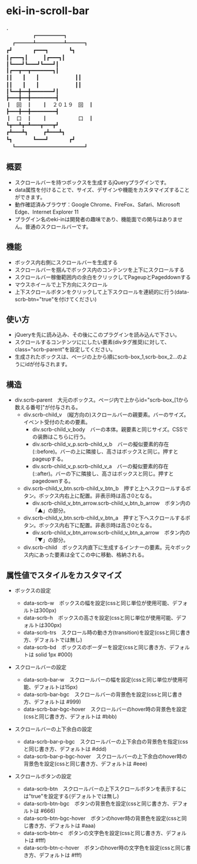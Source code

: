 # eki-in-scroll-bar  
．  
　　　　　┏━━━━━┓  
　┏━━━┻━━━━━┻━━━┓  
┏┛　　　　┏━━━┓　　　　┗┓  
┃┏━━━┓┃　　　┃┏━━━┓┃  
┃┗━━━┛┗━━━┛┗━━━┛┃  
┃┏━━┳━━┳━━━━━━━┓┃  
┃┃　　┃　　┃　　　　　　　┃┃  
┃┃　　┃　　┃　　　　　　　┃┃  
┃┗━━╋━━╋━━━━━━━┛┃  
┣━━━╋━━╋━━━━━━━━┫  
┃　回　┃　　┃　２０１９　回　┃  
┣━━━╋━━╋━━━━━━━━┫  
┃　口　┃　　┃　　　　　　口　┃  
┗┳━━┻┳━┻━━━┳━━━┳┛  
┏┻━━━┻┓　　　┏┻━━━┻┓  
┗┓　　　　┗━━━┛　　　　┏┛  
　┗━━━━━━━━━━━━━┛  

## 概要
- スクロールバーを持つボックスを生成するjQueryプラグインです。
- data属性を付けることで、サイズ、デザインや機能をカスタマイズすることができます。
- 動作確認済みブラウザ：Google Chrome、FireFox、Safari、Microsoft Edge、Internet Explorer 11
- プラグイン名のeki-inは開発者の趣味であり、機能面での関与はありません。普通のスクロールバーです。

## 機能
- ボックス内右側にスクロールバーを生成する
- スクロールバーを掴んでボックス内のコンテンツを上下にスクロールする
- スクロールバー稼働範囲内の余白をクリックしてPageupとPageddownする
- マウスホイールで上下方向にスクロール
- 上下スクロールボタンをクリックして上下スクロールを連続的に行う(data-scrb-btn="true"を付けてください)

## 使い方
- jQueryを先に読み込み、その後にこのプラグインを読み込んで下さい。
- スクロールするコンテンツににしたい要素(divタグ推奨)に対して、class="scrb-parent"を設定してください。
- 生成されたボックスは、ページの上から順にscrb-box_1,scrb-box_2...のようにidが付与されます。  

## 構造
- div.scrb-parent　大元のボックス。ページ内で上からid="scrb-box_[1から数える番号]"が付与される。  
  - div.scrb-child_v　(縦方向の)スクロールバーの親要素。バーのサイズ。イベント受付のための要素。  
    - div.scrb-child_v_body　バーの本体。親要素と同じサイズ。CSSでの装飾はこちらに行う。  
    - div.scrb-child_v_p.scrb-child_v_b　バーの擬似要素的存在(::before)。バーの上に隣接し、高さはボックスと同じ。押すとpageupする。  
    - div.scrb-child_v_p.scrb-child_v_a　バーの擬似要素的存在(::after)。バーの下に隣接し、高さはボックスと同じ。押すとpagedownする。  
  - div.scrb-child_v_btn.scrb-child_v_btn_b　押すと上へスクロールするボタン。ボックス内右上に配置。非表示時は高さ0となる。  
    - div.scrb-child_v_btn_arrow.scrb-child_v_btn_b_arrow　ボタン内の「▲」の部分。  
  - div.scrb-child_v_btn.scrb-child_v_btn_a　押すと下へスクロールするボタン。ボックス内右下に配置。非表示時は高さ0となる。  
    - div.scrb-child_v_btn_arrow.scrb-child_v_btn_a_arrow　ボタン内の「▼」の部分。  
  - div.scrb-child　ボックス内直下に生成するインナーの要素。元々ボックス内にあった要素は全てこの中に移動、格納される。  

## 属性値でスタイルをカスタマイズ

- ボックスの設定
  - data-scrb-w　ボックスの幅を設定(cssと同じ単位が使用可能、デフォルトは300px)  
  - data-scrb-h　ボックスの高さを設定(cssと同じ単位が使用可能、デフォルトは300px)  
  - data-scrb-trs　スクロール時の動き方(transition)を設定(cssと同じ書き方、デフォルトでは無し)  
  - data-scrb-bd　ボックスのボーダーを設定(cssと同じ書き方、デフォルトは solid 1px \#000)  

- スクロールバーの設定
  - data-scrb-bar-w　スクロールバーの幅を設定(cssと同じ単位が使用可能、デフォルトは15px)  
  - data-scrb-bar-bgc　スクロールバーの背景色を設定(cssと同じ書き方、デフォルトは \#999)  
  - data-scrb-bar-bgc-hover　スクロールバーのhover時の背景色を設定(cssと同じ書き方、デフォルトは \#bbb)  

- スクロールバーの上下余白の設定
  - data-scrb-bar-p-bgc　スクロールバーの上下余白の背景色を指定(cssと同じ書き方、デフォルトは \#ddd)  
  - data-scrb-bar-p-bgc-hover　スクロールバーの上下余白のhover時の背景色を設定(cssと同じ書き方、デフォルトは \#eee)  

- スクロールボタンの設定
  - data-scrb-btn　スクロールバーの上下スクロールボタンを表示するには"true"を設定する(デフォルトでは無し)  
  - data-scrb-btn-bgc　ボタンの背景色を設定(cssと同じ書き方、デフォルトは \#666)  
  - data-scrb-btn-bgc-hover　ボタンのhover時の背景色を設定(cssと同じ書き方、デフォルトは \#aaa)  
  - data-scrb-btn-c　ボタンの文字色を設定(cssと同じ書き方、デフォルトは \#fff)  
  - data-scrb-btn-c-hover　ボタンのhover時の文字色を設定(cssと同じ書き方、デフォルトは \#fff)  
